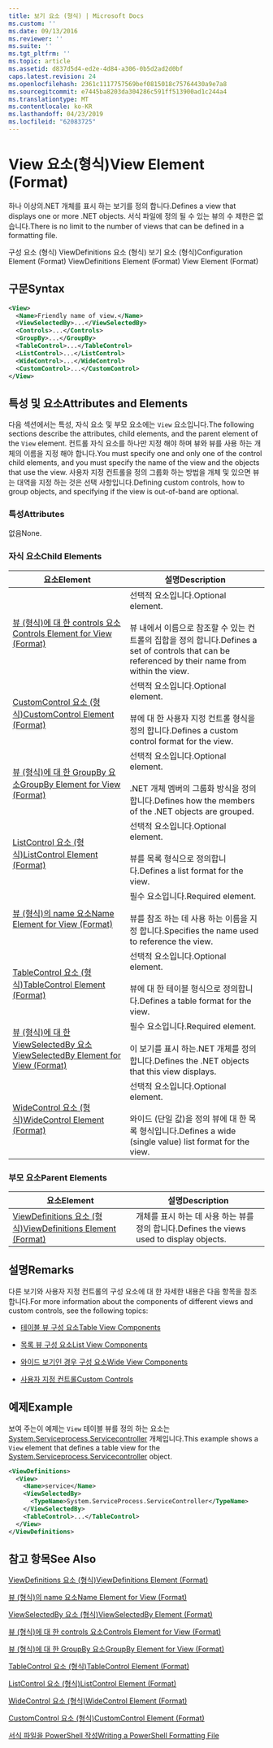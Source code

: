 ```yaml
---
title: 보기 요소 (형식) | Microsoft Docs
ms.custom: ''
ms.date: 09/13/2016
ms.reviewer: ''
ms.suite: ''
ms.tgt_pltfrm: ''
ms.topic: article
ms.assetid: d837d5d4-ed2e-4d84-a306-0b5d2ad2d0bf
caps.latest.revision: 24
ms.openlocfilehash: 2361c1117757569bef0815018c75764430a9e7a8
ms.sourcegitcommit: e7445ba8203da304286c591ff513900ad1c244a4
ms.translationtype: MT
ms.contentlocale: ko-KR
ms.lasthandoff: 04/23/2019
ms.locfileid: "62083725"
---
```

# <a name="view-element-format"></a><span data-ttu-id="90fbf-102">View 요소(형식)</span><span class="sxs-lookup"><span data-stu-id="90fbf-102">View Element (Format)</span></span>

<span data-ttu-id="90fbf-103">하나 이상의.NET 개체를 표시 하는 보기를 정의 합니다.</span><span class="sxs-lookup"><span data-stu-id="90fbf-103">Defines a view that displays one or more .NET objects.</span></span> <span data-ttu-id="90fbf-104">서식 파일에 정의 될 수 있는 뷰의 수 제한은 없습니다.</span><span class="sxs-lookup"><span data-stu-id="90fbf-104">There is no limit to the number of views that can be defined in a formatting file.</span></span>

<span data-ttu-id="90fbf-105">구성 요소 (형식) ViewDefinitions 요소 (형식) 보기 요소 (형식)</span><span class="sxs-lookup"><span data-stu-id="90fbf-105">Configuration Element (Format) ViewDefinitions Element (Format) View Element (Format)</span></span>

## <a name="syntax"></a><span data-ttu-id="90fbf-106">구문</span><span class="sxs-lookup"><span data-stu-id="90fbf-106">Syntax</span></span>

```xml
<View>
  <Name>Friendly name of view.</Name>
  <ViewSelectedBy>...</ViewSelectedBy>
  <Controls>...</Controls>
  <GroupBy>...</GroupBy>
  <TableControl>...</TableControl>
  <ListControl>...</ListControl>
  <WideControl>...</WideControl>
  <CustomControl>...</CustomControl>
</View>
```

## <a name="attributes-and-elements"></a><span data-ttu-id="90fbf-107">특성 및 요소</span><span class="sxs-lookup"><span data-stu-id="90fbf-107">Attributes and Elements</span></span>

<span data-ttu-id="90fbf-108">다음 섹션에서는 특성, 자식 요소 및 부모 요소에는 `View` 요소입니다.</span><span class="sxs-lookup"><span data-stu-id="90fbf-108">The following sections describe the attributes, child elements, and the parent element of the `View` element.</span></span> <span data-ttu-id="90fbf-109">컨트롤 자식 요소를 하나만 지정 해야 하며 뷰와 뷰를 사용 하는 개체의 이름을 지정 해야 합니다.</span><span class="sxs-lookup"><span data-stu-id="90fbf-109">You must specify one and only one of the control child elements, and you must specify the name of the view and the objects that use the view.</span></span> <span data-ttu-id="90fbf-110">사용자 지정 컨트롤을 정의 그룹화 하는 방법을 개체 및 있으면 뷰는 대역을 지정 하는 것은 선택 사항입니다.</span><span class="sxs-lookup"><span data-stu-id="90fbf-110">Defining custom controls, how to group objects, and specifying if the view is out-of-band are optional.</span></span>

### <a name="attributes"></a><span data-ttu-id="90fbf-111">특성</span><span class="sxs-lookup"><span data-stu-id="90fbf-111">Attributes</span></span>

<span data-ttu-id="90fbf-112">없음</span><span class="sxs-lookup"><span data-stu-id="90fbf-112">None.</span></span>

### <a name="child-elements"></a><span data-ttu-id="90fbf-113">자식 요소</span><span class="sxs-lookup"><span data-stu-id="90fbf-113">Child Elements</span></span>

|<span data-ttu-id="90fbf-114">요소</span><span class="sxs-lookup"><span data-stu-id="90fbf-114">Element</span></span>|<span data-ttu-id="90fbf-115">설명</span><span class="sxs-lookup"><span data-stu-id="90fbf-115">Description</span></span>|
|-------------|-----------------|
|[<span data-ttu-id="90fbf-116">뷰 (형식)에 대 한 controls 요소</span><span class="sxs-lookup"><span data-stu-id="90fbf-116">Controls Element for View (Format)</span></span>](./controls-element-for-view-format.md)|<span data-ttu-id="90fbf-117">선택적 요소입니다.</span><span class="sxs-lookup"><span data-stu-id="90fbf-117">Optional element.</span></span><br /><br /> <span data-ttu-id="90fbf-118">뷰 내에서 이름으로 참조할 수 있는 컨트롤의 집합을 정의 합니다.</span><span class="sxs-lookup"><span data-stu-id="90fbf-118">Defines a set of controls that can be referenced by their name from within the view.</span></span>|
|[<span data-ttu-id="90fbf-119">CustomControl 요소 (형식)</span><span class="sxs-lookup"><span data-stu-id="90fbf-119">CustomControl Element (Format)</span></span>](./customcontrol-element-for-groupby-format.md)|<span data-ttu-id="90fbf-120">선택적 요소입니다.</span><span class="sxs-lookup"><span data-stu-id="90fbf-120">Optional element.</span></span><br /><br /> <span data-ttu-id="90fbf-121">뷰에 대 한 사용자 지정 컨트롤 형식을 정의 합니다.</span><span class="sxs-lookup"><span data-stu-id="90fbf-121">Defines a custom control format for the view.</span></span>|
|[<span data-ttu-id="90fbf-122">뷰 (형식)에 대 한 GroupBy 요소</span><span class="sxs-lookup"><span data-stu-id="90fbf-122">GroupBy Element for View (Format)</span></span>](./groupby-element-for-view-format.md)|<span data-ttu-id="90fbf-123">선택적 요소입니다.</span><span class="sxs-lookup"><span data-stu-id="90fbf-123">Optional element.</span></span><br /><br /> <span data-ttu-id="90fbf-124">.NET 개체 멤버의 그룹화 방식을 정의 합니다.</span><span class="sxs-lookup"><span data-stu-id="90fbf-124">Defines how the members of the .NET objects are grouped.</span></span>|
|[<span data-ttu-id="90fbf-125">ListControl 요소 (형식)</span><span class="sxs-lookup"><span data-stu-id="90fbf-125">ListControl Element (Format)</span></span>](./listcontrol-element-format.md)|<span data-ttu-id="90fbf-126">선택적 요소입니다.</span><span class="sxs-lookup"><span data-stu-id="90fbf-126">Optional element.</span></span><br /><br /> <span data-ttu-id="90fbf-127">뷰를 목록 형식으로 정의합니다.</span><span class="sxs-lookup"><span data-stu-id="90fbf-127">Defines a list format for the view.</span></span>|
|[<span data-ttu-id="90fbf-128">뷰 (형식)의 name 요소</span><span class="sxs-lookup"><span data-stu-id="90fbf-128">Name Element for View (Format)</span></span>](./name-element-for-view-format.md)|<span data-ttu-id="90fbf-129">필수 요소입니다.</span><span class="sxs-lookup"><span data-stu-id="90fbf-129">Required element.</span></span><br /><br /> <span data-ttu-id="90fbf-130">뷰를 참조 하는 데 사용 하는 이름을 지정 합니다.</span><span class="sxs-lookup"><span data-stu-id="90fbf-130">Specifies the name used to reference the view.</span></span>|
|[<span data-ttu-id="90fbf-131">TableControl 요소 (형식)</span><span class="sxs-lookup"><span data-stu-id="90fbf-131">TableControl Element (Format)</span></span>](./tablecontrol-element-format.md)|<span data-ttu-id="90fbf-132">선택적 요소입니다.</span><span class="sxs-lookup"><span data-stu-id="90fbf-132">Optional element.</span></span><br /><br /> <span data-ttu-id="90fbf-133">뷰에 대 한 테이블 형식으로 정의합니다.</span><span class="sxs-lookup"><span data-stu-id="90fbf-133">Defines a table format for the view.</span></span>|
|[<span data-ttu-id="90fbf-134">뷰 (형식)에 대 한 ViewSelectedBy 요소</span><span class="sxs-lookup"><span data-stu-id="90fbf-134">ViewSelectedBy Element for View (Format)</span></span>](./viewselectedby-element-format.md)|<span data-ttu-id="90fbf-135">필수 요소입니다.</span><span class="sxs-lookup"><span data-stu-id="90fbf-135">Required element.</span></span><br /><br /> <span data-ttu-id="90fbf-136">이 보기를 표시 하는.NET 개체를 정의 합니다.</span><span class="sxs-lookup"><span data-stu-id="90fbf-136">Defines the .NET objects that this view displays.</span></span>|
|[<span data-ttu-id="90fbf-137">WideControl 요소 (형식)</span><span class="sxs-lookup"><span data-stu-id="90fbf-137">WideControl Element (Format)</span></span>](./widecontrol-element-format.md)|<span data-ttu-id="90fbf-138">선택적 요소입니다.</span><span class="sxs-lookup"><span data-stu-id="90fbf-138">Optional element.</span></span><br /><br /> <span data-ttu-id="90fbf-139">와이드 (단일 값)을 정의 뷰에 대 한 목록 형식입니다.</span><span class="sxs-lookup"><span data-stu-id="90fbf-139">Defines a wide (single value) list format for the view.</span></span>|

### <a name="parent-elements"></a><span data-ttu-id="90fbf-140">부모 요소</span><span class="sxs-lookup"><span data-stu-id="90fbf-140">Parent Elements</span></span>

|<span data-ttu-id="90fbf-141">요소</span><span class="sxs-lookup"><span data-stu-id="90fbf-141">Element</span></span>|<span data-ttu-id="90fbf-142">설명</span><span class="sxs-lookup"><span data-stu-id="90fbf-142">Description</span></span>|
|-------------|-----------------|
|[<span data-ttu-id="90fbf-143">ViewDefinitions 요소 (형식)</span><span class="sxs-lookup"><span data-stu-id="90fbf-143">ViewDefinitions Element (Format)</span></span>](./viewdefinitions-element-format.md)|<span data-ttu-id="90fbf-144">개체를 표시 하는 데 사용 하는 뷰를 정의 합니다.</span><span class="sxs-lookup"><span data-stu-id="90fbf-144">Defines the views used to display objects.</span></span>|

## <a name="remarks"></a><span data-ttu-id="90fbf-145">설명</span><span class="sxs-lookup"><span data-stu-id="90fbf-145">Remarks</span></span>

<span data-ttu-id="90fbf-146">다른 보기와 사용자 지정 컨트롤의 구성 요소에 대 한 자세한 내용은 다음 항목을 참조 합니다.</span><span class="sxs-lookup"><span data-stu-id="90fbf-146">For more information about the components of different views and custom controls, see the following topics:</span></span>

- [<span data-ttu-id="90fbf-147">테이블 뷰 구성 요소</span><span class="sxs-lookup"><span data-stu-id="90fbf-147">Table View Components</span></span>](./creating-a-table-view.md)

- [<span data-ttu-id="90fbf-148">목록 뷰 구성 요소</span><span class="sxs-lookup"><span data-stu-id="90fbf-148">List View Components</span></span>](./creating-a-list-view.md)

- [<span data-ttu-id="90fbf-149">와이드 보기인 경우 구성 요소</span><span class="sxs-lookup"><span data-stu-id="90fbf-149">Wide View Components</span></span>](./creating-a-wide-view.md)

- [<span data-ttu-id="90fbf-150">사용자 지정 컨트롤</span><span class="sxs-lookup"><span data-stu-id="90fbf-150">Custom Controls</span></span>](./creating-custom-controls.md)

## <a name="example"></a><span data-ttu-id="90fbf-151">예제</span><span class="sxs-lookup"><span data-stu-id="90fbf-151">Example</span></span>

<span data-ttu-id="90fbf-152">보여 주는이 예제는 `View` 테이블 뷰를 정의 하는 요소는 [System.Serviceprocess.Servicecontroller](/dotnet/api/System.ServiceProcess.ServiceController) 개체입니다.</span><span class="sxs-lookup"><span data-stu-id="90fbf-152">This example shows a `View` element that defines a table view for the [System.Serviceprocess.Servicecontroller](/dotnet/api/System.ServiceProcess.ServiceController) object.</span></span>

```xml
<ViewDefinitions>
  <View>
    <Name>service</Name>
    <ViewSelectedBy>
      <TypeName>System.ServiceProcess.ServiceController</TypeName>
    </ViewSelectedBy>
    <TableControl>...</TableControl>
  </View>
</ViewDefinitions>

```

## <a name="see-also"></a><span data-ttu-id="90fbf-153">참고 항목</span><span class="sxs-lookup"><span data-stu-id="90fbf-153">See Also</span></span>

[<span data-ttu-id="90fbf-154">ViewDefinitions 요소 (형식)</span><span class="sxs-lookup"><span data-stu-id="90fbf-154">ViewDefinitions Element (Format)</span></span>](./viewdefinitions-element-format.md)

[<span data-ttu-id="90fbf-155">뷰 (형식)의 name 요소</span><span class="sxs-lookup"><span data-stu-id="90fbf-155">Name Element for View (Format)</span></span>](./name-element-for-view-format.md)

[<span data-ttu-id="90fbf-156">ViewSelectedBy 요소 (형식)</span><span class="sxs-lookup"><span data-stu-id="90fbf-156">ViewSelectedBy Element (Format)</span></span>](./viewselectedby-element-format.md)

[<span data-ttu-id="90fbf-157">뷰 (형식)에 대 한 controls 요소</span><span class="sxs-lookup"><span data-stu-id="90fbf-157">Controls Element for View (Format)</span></span>](./controls-element-for-view-format.md)

[<span data-ttu-id="90fbf-158">뷰 (형식)에 대 한 GroupBy 요소</span><span class="sxs-lookup"><span data-stu-id="90fbf-158">GroupBy Element for View (Format)</span></span>](./groupby-element-for-view-format.md)

[<span data-ttu-id="90fbf-159">TableControl 요소 (형식)</span><span class="sxs-lookup"><span data-stu-id="90fbf-159">TableControl Element (Format)</span></span>](./tablecontrol-element-format.md)

[<span data-ttu-id="90fbf-160">ListControl 요소 (형식)</span><span class="sxs-lookup"><span data-stu-id="90fbf-160">ListControl Element (Format)</span></span>](./listcontrol-element-format.md)

[<span data-ttu-id="90fbf-161">WideControl 요소 (형식)</span><span class="sxs-lookup"><span data-stu-id="90fbf-161">WideControl Element (Format)</span></span>](./widecontrol-element-format.md)

[<span data-ttu-id="90fbf-162">CustomControl 요소 (형식)</span><span class="sxs-lookup"><span data-stu-id="90fbf-162">CustomControl Element (Format)</span></span>](./customcontrol-element-for-groupby-format.md)

[<span data-ttu-id="90fbf-163">서식 파일을 PowerShell 작성</span><span class="sxs-lookup"><span data-stu-id="90fbf-163">Writing a PowerShell Formatting File</span></span>](./writing-a-powershell-formatting-file.md)
